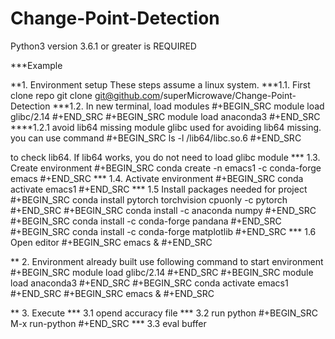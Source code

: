 
# Change-Point-Detection
Python3 version 3.6.1 or greater is REQUIRED

***Example 

**1. Environment setup
These steps assume a linux system.
***1.1. First clone repo
git clone git@github.com/superMicrowave/Change-Point-Detection
***1.2. In new terminal, load modules
#+BEGIN_SRC
module load glibc/2.14
#+END_SRC
#+BEGIN_SRC
module load anaconda3
#+END_SRC
****1.2.1 avoid lib64 missing
module glibc used for avoiding lib64 missing. you can use command 
#+BEGIN_SRC
ls -l /lib64/libc.so.6
#+END_SRC

to check lib64. If lib64 works, you do not need to load glibc module
*** 1.3. Create environment
#+BEGIN_SRC
conda create -n emacs1 -c conda-forge emacs
#+END_SRC
*** 1.4. Activate environment
#+BEGIN_SRC
conda activate emacs1
#+END_SRC
*** 1.5 Install packages needed for project
#+BEGIN_SRC
conda install pytorch torchvision cpuonly -c pytorch
#+END_SRC
#+BEGIN_SRC
conda install -c anaconda numpy
#+END_SRC
#+BEGIN_SRC
conda install -c conda-forge pandana
#+END_SRC
#+BEGIN_SRC
conda install -c conda-forge matplotlib
#+END_SRC
*** 1.6 Open editor
#+BEGIN_SRC
emacs &
#+END_SRC

** 2. Environment already built
use following command to start environment
#+BEGIN_SRC
module load glibc/2.14
#+END_SRC
#+BEGIN_SRC
module load anaconda3
#+END_SRC
#+BEGIN_SRC
conda activate emacs1
#+END_SRC
#+BEGIN_SRC
emacs &
#+END_SRC

** 3. Execute
*** 3.1 opend accuracy file
*** 3.2 run python
#+BEGIN_SRC
M-x run-python
#+END_SRC
*** 3.3 eval buffer
